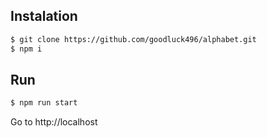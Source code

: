## Instalation
````bash
$ git clone https://github.com/goodluck496/alphabet.git
$ npm i
````
## Run
````bash
$ npm run start
````

Go to http://localhost
